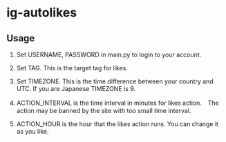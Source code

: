 # ig-autolikes

## Usage
1. Set USERNAME, PASSWORD in main.py to login to your account.

2. Set TAG. This is the target tag for likes.

3. Set TIMEZONE. This is the time difference between your country and UTC. If you are Japanese TIMEZONE is 9.

4. ACTION_INTERVAL is the time interval in minutes for likes action.　The action may be banned by the site with too small time interval.

5. ACTION_HOUR is the hour that the likes action runs. You can change it as you like.
